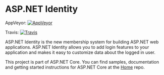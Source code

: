 ASP.NET Identity
===

AppVeyor: [![AppVeyor](https://ci.appveyor.com/api/projects/status/vf79kttspnblh2hx/branch/dev?svg=true)](https://ci.appveyor.com/project/aspnetci/Identity/branch/dev)

Travis:   [![Travis](https://travis-ci.org/aspnet/Identity.svg?branch=dev)](https://travis-ci.org/aspnet/Identity)

ASP.NET Identity is the new membership system for building ASP.NET web applications. ASP.NET Identity allows you to add login features to your application and makes it easy to customize data about the logged in user. 

This project is part of ASP.NET Core. You can find samples, documentation and getting started instructions for ASP.NET Core at the [Home](https://github.com/aspnet/home) repo.
